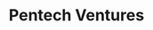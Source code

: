 ---
layout: firm_page
title: "Pentech Ventures"
id: "pentech.vc"
permalink: "/pentechventurespentech.vc/"
website: "https://pentech.vc"
offices: "London (United Kingdom), Edinburgh (United Kingdom)"
investment_stages: "Seed, Series A"
portfolio_companies: "Acunu, Applied Generics, Enigmatic, Fanduel, Nutmeg, Maxymiser, Metaforic, Omniperception, Rapid Mobile, Rhetorical, SecretSales, SeeWhy, Semetric, Sonaptic, Struq, Vauban, Velsys, Velocix, We7, Automsoft, CriticalBlue, Flightman, Outplay, Travelnest, LifeBit, FloodFlash, NPlan, Monolith, PrimaryBid, Stacker, Cognitive Credit, Causaly, Eola, DeepRender"
portfolio_link: "https://pentech.vc/portfolio/"
investment_markets: "Software"
founded_year: "2001"
description: "Pentech Ventures is a Venture Capital investor focusing on seed and early-stage funding for software companies. They work in partnership with founders to support the building of globally successful software companies."
linkedin: "https://uk.linkedin.com/company/pentech-ventures-llp"
twitter: ""
instagram: ""
team_page: "https://pentech.vc/team/"
investor_type: "Venture Capital"
crunchbase: "https://www.crunchbase.com/organization/pentech-ventures"
pitchbook: "https://pitchbook.com/profiles/investor/11270-26"

# SEO Optimization
meta_title: "Pentech Ventures - VC Firm - projectstartups.com"
meta_description: "Pentech Ventures, Pentech Ventures is a Venture Capital investor focusing on seed and early-stage funding for software companies. They work in partnership with founders..."
meta_keywords: "Pentech Ventures, Software, VC firm, venture capital, startup investor, projectstartups.com"
canonical_url: "https://vc.projectstartups.com/pentechventurespentech.vc/"
---